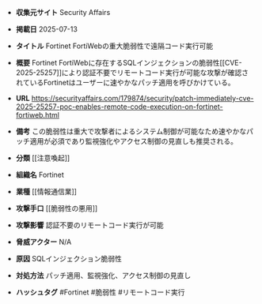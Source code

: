 - **収集元サイト**
Security Affairs

- **掲載日**
2025-07-13

- **タイトル**
Fortinet FortiWebの重大脆弱性で遠隔コード実行可能

- **概要**
Fortinet FortiWebに存在するSQLインジェクションの脆弱性[[CVE-2025-25257]]により認証不要でリモートコード実行が可能な攻撃が確認されているFortinetはユーザーに速やかなパッチ適用を呼びかけている。

- **URL**
https://securityaffairs.com/179874/security/patch-immediately-cve-2025-25257-poc-enables-remote-code-execution-on-fortinet-fortiweb.html

- **備考**
この脆弱性は重大で攻撃者によるシステム制御が可能なため速やかなパッチ適用が必須であり監視強化やアクセス制御の見直しも推奨される。

- **分類**
[[注意喚起]]

- **組織名**
Fortinet

- **業種**
[[情報通信業]]

- **攻撃手口**
[[脆弱性の悪用]]

- **攻撃影響**
認証不要のリモートコード実行が可能

- **脅威アクター**
N/A

- **原因**
SQLインジェクション脆弱性

- **対処方法**
パッチ適用、監視強化、アクセス制御の見直し

- **ハッシュタグ**
#Fortinet #脆弱性 #リモートコード実行
